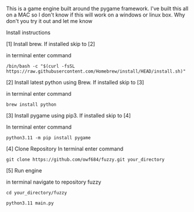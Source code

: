 This is a game engine built around the pygame framework. I've built this all on a MAC so I don't know if this will work on a windows or linux box. Why don't you try it out and let me know

Install instructions 

[1] Install brew. If installed skip to [2]
  
  in terminal enter command
  
    /bin/bash -c "$(curl -fsSL https://raw.githubusercontent.com/Homebrew/install/HEAD/install.sh)"

[2] Install latest python using Brew. If installed skip to [3]

  in terminal enter command

    brew install python
  
[3] Install pygame using pip3. If installed skip to [4]

  In terminal enter command
  
    python3.11 -m pip install pygame
    

[4] Clone Repository 
  In terminal enter command
  
    git clone https://github.com/owf684/fuzzy.git your_directory

[5] Run engine

in terminal navigate to repository fuzzy

    cd your_directory/fuzzy
  
    python3.11 main.py

